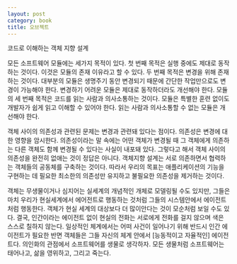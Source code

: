 ```yaml
---
layout: post
category: book
title: 오브젝트
---
```


코드로 이해하는 객체 지향 설계

모든 소프트웨어 모듈에는 세가지 목적이 있다. 첫 번째 목적은 실행 중에도 제대로 동작하는 것이다.
이것은 모듈의 존재 이유라고 할 수 있다. 두 번째 목적은 변경을 위해 존재하는 것이다.
대부분의 모듈은 생명주기 동안 변경되기 때문에 간단한 작업만으로도 변경이 가능해야 한다.
변경하기 어려운 모듈은 제대로 동작하더라도 개선해야 한다. 모듈의 세 번째 목적은 코드를
읽는 사람과 의사소통하는 것이다. 모듈은 특별한 훈련 없이도 개발자가 쉽게 읽고 이해할 수 있어야 한다.
읽는 사람과 의사소통할 수 없는 모듈은 개선해야 한다.


객체 사이의 의존성과 관련된 문제는 변경과 관련돼 있다는 점이다. 의존성은 변경에 대한 영향을 암시한다.
의존성이라는 말 속에는 어떤 객체가 변경될 때 그 객체에게 의존하는
다른 객체도 함께 변경될 수 있다는 사실이 내포돼 있다. 그렇다고 해서 객체 사이의
의존성을 완전히 없애는 것이 정답은 아니다. 객체지향 설계는 서로 의존하면서 협력하는 객체들의 공동체를 구축하는 것이다.
따라서 우리의 목표는 애플리케이션의 기능을 구현하는 데 필요한 최소한의 의존성만 유지하고 불필요한 의존성을 제거하는 것이다.


객체는 무생물이거나 심지어는 실세계의 개념적인 개체로 모델링될 수도 있지만, 그들은 마치 우리가 현실세계에서 에어전트로 행동하는 것처럼 그들의
시스템안에서 에이전트처럼 행동한다. 객체가 현실 세계의 대상보다 더 많이안다는 것이 모순처럼 보일 수도 있다. 결국, 인간이라는 에이전트 없이 현실의
전화는 서로에게 전화를 걸지 않으며 색은 스스로 칠하지 않는다. 일상적인 체계에서는 어떠 사건이 일어나기 위해 반드시 인간 에이전트가 필요한 반면 객체들은
그들 자신의 체계 안에서 [능동적이고 자율적인] 에이전트다. 의인화의 관점에서 소프트웨어를 생물로 생각하자. 모든 생물처럼 소프트웨어는 태어나고,
삶을 영위하고, 그리고 죽는다.